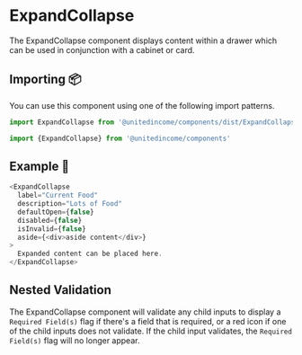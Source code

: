 # ExpandCollapse

The ExpandCollapse component displays content within a drawer which can be used in conjunction with a cabinet or card.


## Importing 📦

You can use this component using one of the following import patterns.

```javascript
import ExpandCollapse from '@unitedincome/components/dist/ExpandCollapse'
```

```javascript
import {ExpandCollapse} from '@unitedincome/components'
```


## Example 🚀

```javascript
<ExpandCollapse
  label="Current Food"
  description="Lots of Food"
  defaultOpen={false}
  disabled={false}
  isInvalid={false}
  aside={<div>aside content</div>}
>
  Expanded content can be placed here.
</ExpandCollapse>
```

## Nested Validation

The ExpandCollapse component will validate any child inputs to display a `Required Field(s)` flag if there's a field that is required, or a red icon if one of the child inputs does not validate. If the child input validates, the `Required Field(s)` flag will no longer appear.
